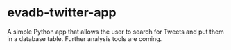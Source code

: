 # evadb-twitter-app
A simple Python app that allows the user to search for Tweets and put them in a database table. Further analysis tools are coming.
